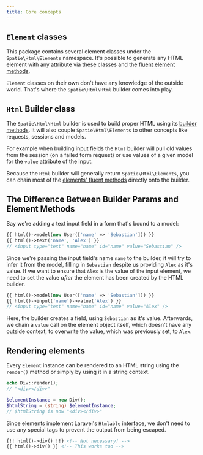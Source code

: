 ```yaml
---
title: Core concepts
---
```


## `Element` classes

This package contains several element classes under the `Spatie\Html\Elements` namespace. It's possible to generate any HTML element with any attribute via these classes and the [fluent element methods](/laravel-html/v1/general-usage/element-methods).

`Element` classes on their own don't have any knowledge of the outside world. That's where the `Spatie\Html\Html` builder comes into play.

## `Html` Builder class

The `Spatie\Html\Html` builder is used to build proper HTML using its [builder methods](/laravel-html/v1/general-usage/html-builder). It will also couple `Spatie\Html\Elements` to other concepts like requests, sessions and models.

For example when building input fields the `Html` builder will pull old values from the session (on a failed form request) or use values of a given model for the `value` attribute of the input.

Because the `Html` builder will generally return `Spatie\Html\Elements`, you can chain most of the [elements' fluent methods](/laravel-html/v1/general-usage/element-methods) directly onto the builder.

## The Difference Between Builder Params and Element Methods

Say we're adding a text input field in a form that's bound to a model:

```php
{{ html()->model(new User(['name' => 'Sebastian'])) }}
{{ html()->text('name', 'Alex') }}
// <input type="text" name="name" id="name" value="Sebastian" />
```

Since we're passing the input field's name `name` to the builder, it will try to infer it from the model, filling in `Sebastian` despite us providing `Alex` as it's value. If we want to ensure that `Alex` is the value of the input element, we need to set the value *after* the element has been created by the HTML builder.

```php
{{ html()->model(new User(['name' => 'Sebastian'])) }}
{{ html()->input('name')->value('Alex') }}
// <input type="text" name="name" id="name" value="Alex" />
```

Here, the builder creates a field, using `Sebastian` as it's value. Afterwards, we chain a `value` call on the element object itself, which doesn't have any outside context, to overwrite the value, which was previously set, to `Alex`.

## Rendering elements

Every `Element` instance can be rendered to an HTML string using the `render()` method or simply by using it in a string context.

```php
echo Div::render();
// "<div></div>"

$elementInstance = new Div();
$htmlString = (string) $elementInstance;
// $htmlString is now "<div></div>"
```

Since elements implement Laravel's `Htmlable` interface, we don't need to use any special tags to prevent the output from being escaped.

```html
{!! html()->div() !!} <!-- Not necessary! -->
{{ html()->div() }} <!-- This works too -->
```
